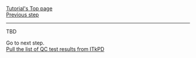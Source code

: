 [Tutorial's Top page](flow.md)<br>
[Previous step](signoffbare.md)<br>
<hr>

TBD

Go to next step.<br>
[Pull the list of QC test results from ITkPD](nonelectricalwire.md)<br>
